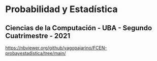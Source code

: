 # Probabilidad y Estadística
## Ciencias de la Computación - UBA - Segundo Cuatrimestre - 2021

https://nbviewer.org/github/yagopajarino/FCEN-probayestadistica/tree/main/

